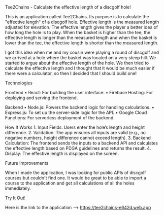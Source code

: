 Tee2Chains - Calculate the effective length of a discgolf hole!

  This is an application called Tee2Chains. Its purpose is to calculate the "effective length" of a discgolf hole.
  Effective length is the measured length adjusted for elevation. The effective length gives the player a better idea
  of how long the hole is to play. When the basket is higher than the tee, the effective length is longer 
  than the measured length and when the basket is lower than the tee, the effective length is shorter than 
  the measured length.
  
  I got this idea when me and my cousin were playing a round of discgolf and we arrived at a hole where the basket
  was located on a very steep hill. We started to argue about the effective length of the hole.
  We then tried to calculate the effective length and I thought that it would be much easier if there were a calculator,
  so then I decided that I should build one!

Technologies

  Frontend
  	•	React: For building the user interface.
  	•	Firebase Hosting: For deploying and serving the frontend.
  
  Backend
  	•	Node.js: Powers the backend logic for handling calculations.
  	•	Express.js: To set up the server-side logic for the API.
  	•	Google Cloud Functions: For serverless deployment of the backend.

How It Works
	1.	Input Fields: Users enter the hole’s length and height difference.
	2.	Validation: The app ensures all inputs are valid (e.g., no negative numbers, height difference cannot exceed length).
	3.	Backend Calculation: The frontend sends the inputs to a backend API and calculates the effective length based on PDGA guidelines and returns the result.
	4.	Display: The effective length is displayed on the screen.

Future Improvements

  When I made the application, I was looking for public APIs of discgolf courses but couldn't find one.
  It would be great to be able to import a course to the application and get all calculations of all the holes immediately.

Try It Out!

  Here is the link to the application --> https://tee2chains-e642d.web.app 
